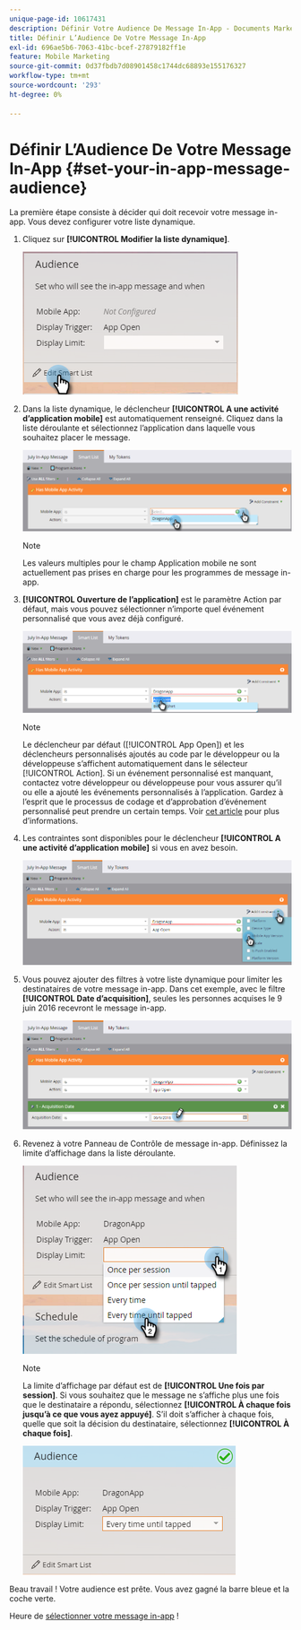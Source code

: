 ```yaml
---
unique-page-id: 10617431
description: Définir Votre Audience De Message In-App - Documents Marketo - Documentation Du Produit
title: Définir L’Audience De Votre Message In-App
exl-id: 696ae5b6-7063-41bc-bcef-27879182ff1e
feature: Mobile Marketing
source-git-commit: 0d37fbdb7d08901458c1744dc68893e155176327
workflow-type: tm+mt
source-wordcount: '293'
ht-degree: 0%

---
```


# Définir L’Audience De Votre Message In-App {#set-your-in-app-message-audience}

La première étape consiste à décider qui doit recevoir votre message in-app. Vous devez configurer votre liste dynamique.

1. Cliquez sur **[!UICONTROL Modifier la liste dynamique]**.

   ![](assets/image2016-5-9-15-3a15-3a7.png)

1. Dans la liste dynamique, le déclencheur **[!UICONTROL A une activité d’application mobile]** est automatiquement renseigné. Cliquez dans la liste déroulante et sélectionnez l’application dans laquelle vous souhaitez placer le message.

   ![](assets/image2016-5-9-15-3a18-3a10.png)

   >[!NOTE]
   >
   >Les valeurs multiples pour le champ Application mobile ne sont actuellement pas prises en charge pour les programmes de message in-app.

1. **[!UICONTROL Ouverture de l’application]** est le paramètre Action par défaut, mais vous pouvez sélectionner n’importe quel événement personnalisé que vous avez déjà configuré.

   ![](assets/image2016-5-9-15-3a20-3a23.png)

   >[!NOTE]
   >
   >Le déclencheur par défaut ([!UICONTROL App Open]) et les déclencheurs personnalisés ajoutés au code par le développeur ou la développeuse s’affichent automatiquement dans le sélecteur [!UICONTROL Action]. Si un événement personnalisé est manquant, contactez votre développeur ou développeuse pour vous assurer qu’il ou elle a ajouté les événements personnalisés à l’application. Gardez à l’esprit que le processus de codage et d’approbation d’événement personnalisé peut prendre un certain temps. Voir [cet article](/help/marketo/product-docs/mobile-marketing/admin/before-you-create-push-notifications-and-in-app-messages.md) pour plus d’informations.

1. Les contraintes sont disponibles pour le déclencheur **[!UICONTROL A une activité d’application mobile]** si vous en avez besoin.

   ![](assets/image2016-5-9-15-3a22-3a27.png)

1. Vous pouvez ajouter des filtres à votre liste dynamique pour limiter les destinataires de votre message in-app. Dans cet exemple, avec le filtre **[!UICONTROL Date d’acquisition]**, seules les personnes acquises le 9 juin 2016 recevront le message in-app.

   ![](assets/image2016-5-9-15-3a26-3a2.png)

1. Revenez à votre Panneau de Contrôle de message in-app. Définissez la limite d’affichage dans la liste déroulante.

   ![](assets/image2016-5-9-15-3a30-3a35.png)

   >[!NOTE]
   >
   >La limite d’affichage par défaut est de **[!UICONTROL Une fois par session]**. Si vous souhaitez que le message ne s’affiche plus une fois que le destinataire a répondu, sélectionnez **[!UICONTROL À chaque fois jusqu’à ce que vous ayez appuyé]**. S’il doit s’afficher à chaque fois, quelle que soit la décision du destinataire, sélectionnez **[!UICONTROL À chaque fois]**.

   ![](assets/image2016-5-9-15-3a32-3a6.png)

Beau travail ! Votre audience est prête. Vous avez gagné la barre bleue et la coche verte.

Heure de [sélectionner votre message in-app](/help/marketo/product-docs/mobile-marketing/in-app-messages/sending-your-in-app-message/select-your-in-app-message.md) !
